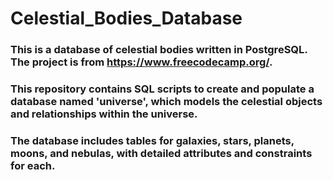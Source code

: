 # Celestial_Bodies_Database
### This is a database of celestial bodies written in PostgreSQL. The project is from https://www.freecodecamp.org/.

### This repository contains SQL scripts to create and populate a database named 'universe', which models the celestial objects and relationships within the universe. 

### The database includes tables for galaxies, stars, planets, moons, and nebulas, with detailed attributes and constraints for each.

